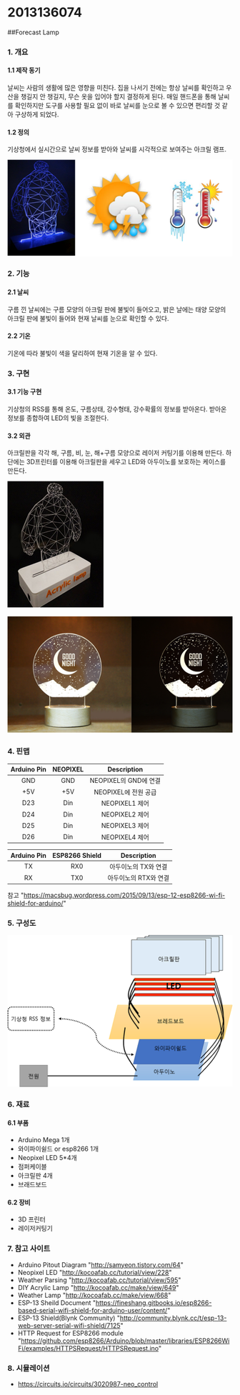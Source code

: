 # 2013136074

##Forecast Lamp

### 1. 개요
#### 1.1 제작 동기
날씨는 사람의 생활에 많은 영향을 미친다. 집을 나서기 전에는 항상 날씨를 확인하고 우산을 챙길지 안 챙길지, 무슨 옷을 입어야 할지 결정하게 된다. 매일 핸드폰을 통해 날씨를 확인하지만 도구를 사용할 필요 없이 바로 날씨를 눈으로 볼 수 있으면 편리할 것 같아 구상하게 되었다.
#### 1.2 정의
기상청에서 실시간으로 날씨 정보를 받아와 날씨를 시각적으로 보여주는 아크릴 램프. 

![정의](https://github.com/kutmicro/2013136074/blob/master/res_md/lamp_func.png "정의")

### 2. 기능
#### 2.1 날씨
구름 낀 날씨에는 구름 모양의 아크릴 판에 불빛이 들어오고, 밝은 날에는 태양 모양의 아크릴 판에 불빛이 들어와 현재 날씨를 눈으로 확인할 수 있다.
#### 2.2 기온
기온에 따라 불빛이 색을 달리하여 현재 기온을 알 수 있다.

### 3. 구현
#### 3.1 기능 구현
기상청의 RSS를 통해 온도, 구름상태, 강수형태, 강수확률의 정보를 받아온다. 받아온 정보를 종합하여 LED의 빛을 조절한다.
#### 3.2 외관
아크릴판을 각각 해, 구름, 비, 눈, 해+구름 모양으로 레이저 커팅기를 이용해 만든다. 하단에는 3D프린터를 이용해 아크릴판을 세우고 LED와 아두이노를 보호하는 케이스를 만든다.

![외관](https://github.com/kutmicro/2013136074/blob/master/res_md/lamp_smaple1.png "외관")

![샘플_그냥예뻐서](https://github.com/kutmicro/2013136074/blob/master/res_md/lamp_smaple2.png "샘플_그냥예뻐서")

### 4. 핀맵
| Arduino Pin | NEOPIXEL | Description |
| :---: | :---: | :---: |
| GND | GND | NEOPIXEL의 GND에 연결 |
| +5V | +5V | NEOPIXEL에 전원 공급 |
| D23 | Din | NEOPIXEL1 제어 |
| D24 | Din | NEOPIXEL2 제어 |
| D25 | Din | NEOPIXEL3 제어 |
| D26 | Din | NEOPIXEL4 제어 |

| Arduino Pin | ESP8266 Shield | Description |
| :---: | :---: | :---: |
| TX | RX0 | 아두이노의 TX와 연결 |
| RX | TX0 | 아두이노의 RTX와 연결 |

참고 "https://macsbug.wordpress.com/2015/09/13/esp-12-esp8266-wi-fi-shield-for-arduino/"

### 5. 구성도   
![구성도](https://github.com/kutmicro/2013136074/blob/master/res_md/%EA%B5%AC%EC%84%B1%EB%8F%84.png "구성도")
### 6. 재료
#### 6.1 부품
- Arduino Mega 1개
- 와이파이쉴드 or esp8266 1개
- Neopixel LED 5*4개
- 점퍼케이블
- 아크릴판 4개
- 브래드보드

#### 6.2 장비
- 3D 프린터
- 레이저커팅기

### 7. 참고 사이트
- Arduino Pitout Diagram "http://samyeon.tistory.com/64"
- Neopixel LED "http://kocoafab.cc/tutorial/view/228"
- Weather Parsing "http://kocoafab.cc/tutorial/view/595"
- DIY Acrylic Lamp "http://kocoafab.cc/make/view/649"
- Weather Lamp "http://kocoafab.cc/make/view/668"
- ESP-13 Sheild Document "https://fineshang.gitbooks.io/esp8266-based-serial-wifi-shield-for-arduino-user/content/"
- ESP-13 Shield(Blynk Community) "http://community.blynk.cc/t/esp-13-web-server-serial-wifi-shield/7125"
- HTTP Request for ESP8266 module "https://github.com/esp8266/Arduino/blob/master/libraries/ESP8266WiFi/examples/HTTPSRequest/HTTPSRequest.ino"

### 8. 시뮬레이션
- https://circuits.io/circuits/3020987-neo_control
